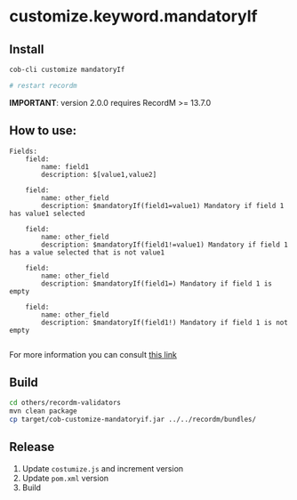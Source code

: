 # customize.keyword.mandatoryIf

## Install

```bash
cob-cli customize mandatoryIf

# restart recordm
```

**IMPORTANT**: version 2.0.0 requires RecordM >= 13.7.0

## How to use:

```
Fields:
    field:
        name: field1
        description: $[value1,value2]
       
    field:
        name: other_field
        description: $mandatoryIf(field1=value1) Mandatory if field 1 has value1 selected
        
    field:
        name: other_field
        description: $mandatoryIf(field1!=value1) Mandatory if field 1 has a value selected that is not value1
        
    field:
        name: other_field
        description: $mandatoryIf(field1=) Mandatory if field 1 is empty
        
    field:
        name: other_field
        description: $mandatoryIf(field1!) Mandatory if field 1 is not empty
    
```

For more information you can consult [this link](https://learning.cultofbits.com/docs/cob-platform/admins/managing-information/available-customizations/mandatory-fields/)

## Build

```bash
cd others/recordm-validators
mvn clean package
cp target/cob-customize-mandatoryif.jar ../../recordm/bundles/
```

## Release

1. Update `costumize.js` and increment version
2. Update `pom.xml` version
3. Build
